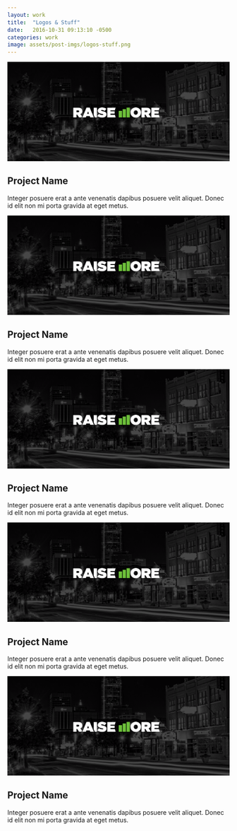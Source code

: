 ```yaml
---
layout: work
title:  "Logos & Stuff"
date:   2016-10-31 09:13:10 -0500
categories: work
image: assets/post-imgs/logos-stuff.png
---
```


![ComicBook.com Mobile View](assets/images/rm-cover-img.png)
## Project Name 
Integer posuere erat a ante venenatis dapibus posuere velit aliquet. Donec id elit non mi porta gravida at eget metus.

![ComicBook.com Mobile View](assets/images/rm-cover-img.png)
## Project Name 
Integer posuere erat a ante venenatis dapibus posuere velit aliquet. Donec id elit non mi porta gravida at eget metus.

![ComicBook.com Mobile View](assets/images/rm-cover-img.png)
## Project Name 
Integer posuere erat a ante venenatis dapibus posuere velit aliquet. Donec id elit non mi porta gravida at eget metus.

![ComicBook.com Mobile View](assets/images/rm-cover-img.png)
## Project Name 
Integer posuere erat a ante venenatis dapibus posuere velit aliquet. Donec id elit non mi porta gravida at eget metus.

![ComicBook.com Mobile View](assets/images/rm-cover-img.png)
## Project Name 
Integer posuere erat a ante venenatis dapibus posuere velit aliquet. Donec id elit non mi porta gravida at eget metus.
